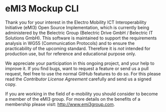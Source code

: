 eMI3 Mockup CLI
===============

Thank you for your interest in the Electro Mobility ICT Interoperability
Initiative (eMI3) Open Source Implementation, which is currently being
administered by the Belectric Group (Belectric Drive GmbH / Belectric IT
Solutions GmbH). This software is maintained to support the requirements
analysis in WG55 (Communication Protocols) and to ensure the practicability of
the upcoming standard. Therefore it is _not_ intended for production use, but
for reference and educational purpose only.

We appreciate your participation in this ongoing project, and your help to
improve it. If you find bugs, want to request a feature or send us a pull
request, feel free to use the normal GitHub features to do so. For this please
read the _Contributor License Agreement_ carefully and send us a signed copy.

If you are working in the field of e-mobility you should consider to become a
member of the eMI3 group. For more details on the benefits of a membership
please visit: http://www.emi3group.com.
